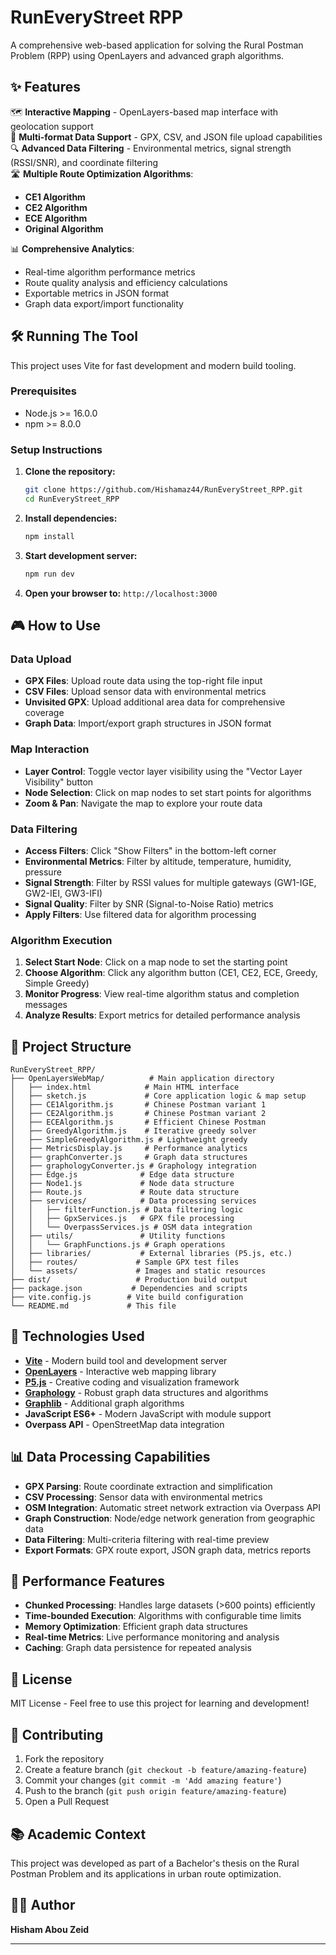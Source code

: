 # RunEveryStreet RPP

A comprehensive web-based application for solving the Rural Postman Problem (RPP) using OpenLayers and advanced graph algorithms.

## ✨ Features

🗺️ **Interactive Mapping** - OpenLayers-based map interface with geolocation support  
📁 **Multi-format Data Support** - GPX, CSV, and JSON file upload capabilities  
🔍 **Advanced Data Filtering** - Environmental metrics, signal strength (RSSI/SNR), and coordinate filtering  
🛣️ **Multiple Route Optimization Algorithms**:

- **CE1 Algorithm**
- **CE2 Algorithm**
- **ECE Algorithm**
- **Original Algorithm**

📊 **Comprehensive Analytics**:

- Real-time algorithm performance metrics
- Route quality analysis and efficiency calculations
- Exportable metrics in JSON format
- Graph data export/import functionality

## 🛠️ Running The Tool

This project uses Vite for fast development and modern build tooling.

### Prerequisites

- Node.js >= 16.0.0
- npm >= 8.0.0

### Setup Instructions

1. **Clone the repository:**

   ```bash
   git clone https://github.com/Hishamaz44/RunEveryStreet_RPP.git
   cd RunEveryStreet_RPP
   ```

2. **Install dependencies:**

   ```bash
   npm install
   ```

3. **Start development server:**

   ```bash
   npm run dev
   ```

4. **Open your browser to:** `http://localhost:3000`

## 🎮 How to Use


### Data Upload

- **GPX Files**: Upload route data using the top-right file input
- **CSV Files**: Upload sensor data with environmental metrics
- **Unvisited GPX**: Upload additional area data for comprehensive coverage
- **Graph Data**: Import/export graph structures in JSON format

### Map Interaction

- **Layer Control**: Toggle vector layer visibility using the "Vector Layer Visibility" button
- **Node Selection**: Click on map nodes to set start points for algorithms
- **Zoom & Pan**: Navigate the map to explore your route data

### Data Filtering

- **Access Filters**: Click "Show Filters" in the bottom-left corner
- **Environmental Metrics**: Filter by altitude, temperature, humidity, pressure
- **Signal Strength**: Filter by RSSI values for multiple gateways (GW1-IGE, GW2-IEI, GW3-IFI)
- **Signal Quality**: Filter by SNR (Signal-to-Noise Ratio) metrics
- **Apply Filters**: Use filtered data for algorithm processing

### Algorithm Execution

1. **Select Start Node**: Click on a map node to set the starting point
2. **Choose Algorithm**: Click any algorithm button (CE1, CE2, ECE, Greedy, Simple Greedy)
3. **Monitor Progress**: View real-time algorithm status and completion messages
4. **Analyze Results**: Export metrics for detailed performance analysis

## 📄 Project Structure

```
RunEveryStreet_RPP/
├── OpenLayersWebMap/          # Main application directory
│   ├── index.html            # Main HTML interface
│   ├── sketch.js             # Core application logic & map setup
│   ├── CE1Algorithm.js       # Chinese Postman variant 1
│   ├── CE2Algorithm.js       # Chinese Postman variant 2
│   ├── ECEAlgorithm.js       # Efficient Chinese Postman
│   ├── GreedyAlgorithm.js    # Iterative greedy solver
│   ├── SimpleGreedyAlgorithm.js # Lightweight greedy
│   ├── MetricsDisplay.js     # Performance analytics
│   ├── graphConverter.js     # Graph data structures
│   ├── graphologyConverter.js # Graphology integration
│   ├── Edge.js              # Edge data structure
│   ├── Node1.js             # Node data structure
│   ├── Route.js             # Route data structure
│   ├── services/            # Data processing services
│   │   ├── filterFunction.js # Data filtering logic
│   │   ├── GpxServices.js   # GPX file processing
│   │   └── OverpassServices.js # OSM data integration
│   ├── utils/               # Utility functions
│   │   └── GraphFunctions.js # Graph operations
│   ├── libraries/           # External libraries (P5.js, etc.)
│   ├── routes/             # Sample GPX test files
│   └── assets/             # Images and static resources
├── dist/                   # Production build output
├── package.json           # Dependencies and scripts
├── vite.config.js        # Vite build configuration
└── README.md             # This file
```

## 🔧 Technologies Used

- **[Vite](https://vitejs.dev/)** - Modern build tool and development server
- **[OpenLayers](https://openlayers.org/)** - Interactive web mapping library
- **[P5.js](https://p5js.org/)** - Creative coding and visualization framework
- **[Graphology](https://graphology.github.io/)** - Robust graph data structures and algorithms
- **[Graphlib](https://github.com/dagrejs/graphlib)** - Additional graph algorithms
- **JavaScript ES6+** - Modern JavaScript with module support
- **Overpass API** - OpenStreetMap data integration

## 📊 Data Processing Capabilities

- **GPX Parsing**: Route coordinate extraction and simplification
- **CSV Processing**: Sensor data with environmental metrics
- **OSM Integration**: Automatic street network extraction via Overpass API
- **Graph Construction**: Node/edge network generation from geographic data
- **Data Filtering**: Multi-criteria filtering with real-time preview
- **Export Formats**: GPX route export, JSON graph data, metrics reports

## 🚀 Performance Features

- **Chunked Processing**: Handles large datasets (>600 points) efficiently
- **Time-bounded Execution**: Algorithms with configurable time limits
- **Memory Optimization**: Efficient graph data structures
- **Real-time Metrics**: Live performance monitoring and analysis
- **Caching**: Graph data persistence for repeated analysis

## 📝 License

MIT License - Feel free to use this project for learning and development!

## 🤝 Contributing

1. Fork the repository
2. Create a feature branch (`git checkout -b feature/amazing-feature`)
3. Commit your changes (`git commit -m 'Add amazing feature'`)
4. Push to the branch (`git push origin feature/amazing-feature`)
5. Open a Pull Request

## 📚 Academic Context

This project was developed as part of a Bachelor's thesis on the Rural Postman Problem and its applications in urban route optimization.

## 👨‍💻 Author

**Hisham Abou Zeid**

---
